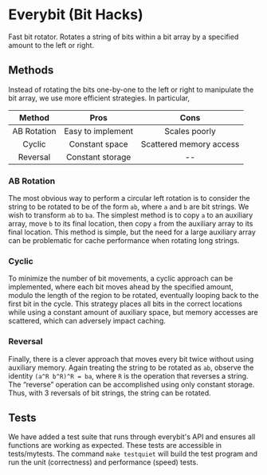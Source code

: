 # Everybit (Bit Hacks)
Fast bit rotator. Rotates a string of bits within a bit array by a specified
amount to the left or right.  

## Methods
Instead of rotating the bits one-by-one to the left or right to manipulate the
bit array, we use more efficient strategies. In particular,

|    Method   |        Pros       |           Cons          |
|:-----------:|:-----------------:|:-----------------------:|
| AB Rotation | Easy to implement |      Scales poorly      |
|    Cyclic   |   Constant space  | Scattered memory access |
|   Reversal  |  Constant storage |            --           |

### AB Rotation
The most obvious way to perform a circular left rotation is to consider the
string to be rotated to be of the form `ab`, where `a` and `b` are bit strings.
We wish to transform `ab` to `ba`. The simplest method is to copy `a` to an
auxiliary array, move `b` to its final location, then copy `a` from the
auxiliary array to its final location. This method is simple, but the need for a
large auxiliary array can be problematic for cache performance when rotating
long strings.

### Cyclic
To minimize the number of bit movements, a cyclic approach can be implemented,
where each bit moves ahead by the specified amount, modulo the length of the
region to be rotated, eventually looping back to the first bit in the cycle.
This strategy places all bits in the correct locations while using a constant
amount of auxiliary space, but memory accesses are scattered, which can
adversely impact caching.

### Reversal
Finally, there is a clever approach that moves every bit twice without using
auxiliary memory. Again treating the string to be rotated as `ab`, observe the
identity `(a^R b^R)^R = ba`, where `R` is the operation that reverses a string.
The “reverse” operation can be accomplished using only constant storage. Thus,
with 3 reversals of bit strings, the string can be rotated.

## Tests
We have added a test suite that runs through everybit's API and ensures all
functions are working as expected. These tests are accessible in tests/mytests.
The command `make testquiet` will build the test program and run the unit
(correctness) and performance (speed) tests.
